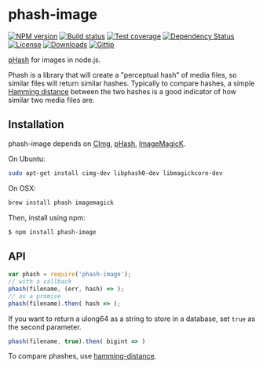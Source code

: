 # phash-image

[![NPM version][npm-image]][npm-url]
[![Build status][travis-image]][travis-url]
[![Test coverage][coveralls-image]][coveralls-url]
[![Dependency Status][david-image]][david-url]
[![License][license-image]][license-url]
[![Downloads][downloads-image]][downloads-url]
[![Gittip][gittip-image]][gittip-url]

  [pHash](http://www.phash.org/) for images in node.js.

  Phash is a library that will create a "perceptual hash" of media files, so similar files will return similar hashes. Typically to compare hashes,
  a simple [Hamming distance](http://en.wikipedia.org/wiki/Hamming_distance) between the two hashes is a good indicator of how similar two
  media files are.

## Installation

phash-image depends on [CImg](http://cimg.sourceforge.net/), [pHash](http://www.phash.org/), [ImageMagicK](http://www.imagemagick.org/).

On Ubuntu:

```bash
sudo apt-get install cimg-dev libphash0-dev libmagickcore-dev
```

On OSX:

```bash
brew install phash imagemagick
```

Then, install using npm:

```bash
$ npm install phash-image
```

## API

```js
var phash = require('phash-image');
// with a callback
phash(filename, (err, hash) => );
// as a promise
phash(filename).then( hash => );
```

If you want to return a ulong64 as a string to store in a database,
set `true` as the second parameter.

```js
phash(filename, true).then( bigint => )
```

To compare phashes, use [hamming-distance](https://github.com/math-utils/hamming-distance).

[npm-image]: https://img.shields.io/npm/v/phash-image.svg?style=flat-square
[npm-url]: https://npmjs.org/package/phash-image
[github-tag]: http://img.shields.io/github/tag/mgmtio/phash-image.svg?style=flat-square
[github-url]: https://github.com/mgmtio/phash-image/tags
[travis-image]: https://img.shields.io/travis/mgmtio/phash-image.svg?style=flat-square
[travis-url]: https://travis-ci.org/mgmtio/phash-image
[coveralls-image]: https://img.shields.io/coveralls/mgmtio/phash-image.svg?style=flat-square
[coveralls-url]: https://coveralls.io/r/mgmtio/phash-image
[david-image]: http://img.shields.io/david/mgmtio/phash-image.svg?style=flat-square
[david-url]: https://david-dm.org/mgmtio/phash-image
[license-image]: http://img.shields.io/npm/l/phash-image.svg?style=flat-square
[license-url]: LICENSE
[downloads-image]: http://img.shields.io/npm/dm/phash-image.svg?style=flat-square
[downloads-url]: https://npmjs.org/package/phash-image
[gittip-image]: https://img.shields.io/gratipay/jonathanong.svg?style=flat-square
[gittip-url]: https://gratipay.com/jonathanong/
